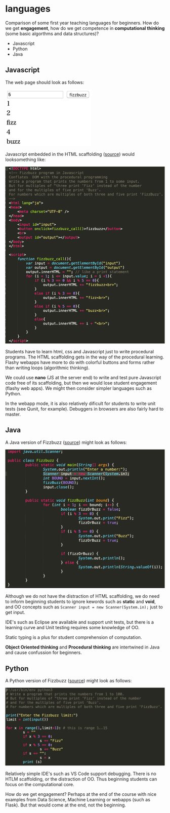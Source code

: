 # languages
Comparison of some first year teaching languages for beginners. How do we get **engagement**, how do we get competence in **computational thinking** (some basic algorthms and data structures)?

* Javascript
* Python 
* Java

## Javascript

The web page should look as follows:

![png](javascript/fizzbuzz.png)

Javascript embedded in the HTML scaffolding ([source](javascript/fizzbuzz.html)) would looksomething like:

![png](javascript/html.png)

Students have to learn html, css and Javascript just to write procedural programs. The HTML scaffolding gets in the way of the procedural learning. Flashy webapps have more to do with colorful buttons and forms rather than writing loops (algorithmic thinking). 

We could use **nano** (JS at the server end) to write and test pure Javascript code free of its scaffolding, but then we would lose student engagement (flashy web apps). We might then consider simpler languages such as Python. 

In the webapp mode, it is also relatively dificult for students to write unit tests (see Qunit, for example). Debuggers in browsers are also fairly hard to master.

## Java

A Java version of Fizzbuzz ([source](Java/Fizzbuzz.java))  might look as follows:

![png](Java/java.png)

Although we do not have the distraction of HTML scaffolding, we do need to inform beginning students to ignore kewords such as **static** and **void**, and OO concepts such as `Scanner input = new Scanner(System.in);` just to get input.

IDE's such as Eclipse are available and support unit tests, but there is a learning curve and Unit testing requires some knowledge of OO. 

Static typing is a plus for student comprehension of computation.

**Object Oriented thinking** and **Procedural thinking** are intertwined in Java and cause confussion for beginners.

## Python

A Python version of Fizzbuzz ([source](Python/fizzbuzz.py))  might look as follows:

![png](Python/python.png)

Relatively simple IDE's such as VS Code support debugging. There is no HTLM scaffolding, or the distraction of OO. Thus beginning students can focus on the computational core.

How do we get engagement? Perhaps at the end of the course with nice examples from Data Science, Machine Learning or webapps (such as Flask). But that would come at the end, not the beginning. 






